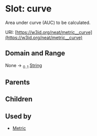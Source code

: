 
# Slot: curve


Area under curve (AUC) to be calculated.

URI: [https://w3id.org/neat/metric__curve](https://w3id.org/neat/metric__curve)


## Domain and Range

None &#8594;  <sub>0..1</sub> [String](types/String.md)

## Parents


## Children


## Used by

 * [Metric](Metric.md)
